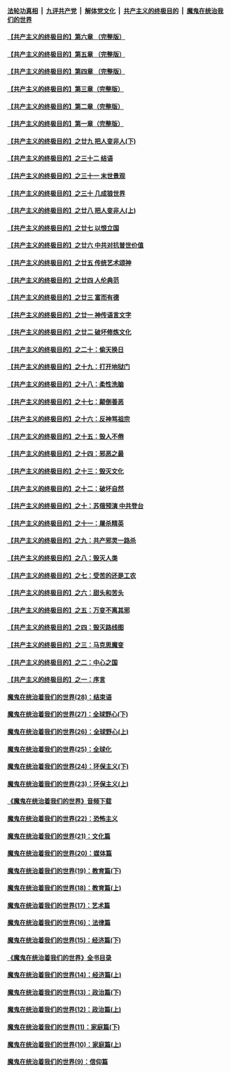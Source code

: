 ####  [法轮功真相](../../../../basic/blob/master/README.md?t=05182102) &nbsp;|&nbsp; [九评共产党](../../../../9ping.md/blob/master/README.md?t=05182102) &nbsp;|&nbsp; [解体党文化](../../../../jtdwh.md/blob/master/README.md?t=05182102)  &nbsp;|&nbsp; [共产主义的终极目的](../../../../gczydzjmd.md/blob/master/README.md?t=05182102) &nbsp;|&nbsp; [魔鬼在统治我们的世界](../../../../mgztzwmdsj.md/blob/master/README.md?t=05182102) 

#### [【共产主义的终极目的】第六章 （完整版）](../pages/nsc422/n11428913.md?t=05182102) 

#### [【共产主义的终极目的】第五章 （完整版）](../pages/nsc422/n11428912.md?t=05182102) 

#### [【共产主义的终极目的】第四章 （完整版）](../pages/nsc422/n11428907.md?t=05182102) 

#### [【共产主义的终极目的】第三章（完整版）](../pages/nsc422/n11428848.md?t=05182102) 

#### [【共产主义的终极目的】第二章（完整版）](../pages/nsc422/n11428831.md?t=05182102) 

#### [【共产主义的终极目的】第一章（完整版）](../pages/nsc422/n11417651.md?t=05182102) 

#### [【共产主义的终极目的】之廿九 把人变非人(下)](../pages/nsc422/n11344140.md?t=05182102) 

#### [【共产主义的终极目的】之三十二 结语](../pages/nsc422/n11360535.md?t=05182102) 

#### [【共产主义的终极目的】之三十一 末世景观](../pages/nsc422/n11351129.md?t=05182102) 

#### [【共产主义的终极目的】之三十 几成狼世界](../pages/nsc422/n11348280.md?t=05182102) 

#### [【共产主义的终极目的】之廿八 把人变非人(上)](../pages/nsc422/n11340492.md?t=05182102) 

#### [【共产主义的终极目的】之廿七 以恨立国](../pages/nsc422/n11336944.md?t=05182102) 

#### [【共产主义的终极目的】之廿六 中共对抗普世价值](../pages/nsc422/n11324785.md?t=05182102) 

#### [【共产主义的终极目的】之廿五 传统艺术颂神](../pages/nsc422/n11296396.md?t=05182102) 

#### [【共产主义的终极目的】之廿四 人伦典范](../pages/nsc422/n11296397.md?t=05182102) 

#### [【共产主义的终极目的】之廿三 富而有德](../pages/nsc422/n11283598.md?t=05182102) 

#### [【共产主义的终极目的】之廿一 神传语言文字](../pages/nsc422/n11263265.md?t=05182102) 

#### [【共产主义的终极目的】之廿二 破坏修炼文化](../pages/nsc422/n11245728.md?t=05182102) 

#### [【共产主义的终极目的】之二十：偷天换日](../pages/nsc422/n11238846.md?t=05182102) 

#### [【共产主义的终极目的】之十九：打开地狱门](../pages/nsc422/n11206376.md?t=05182102) 

#### [【共产主义的终极目的】之十八：柔性洗脑](../pages/nsc422/n11199994.md?t=05182102) 

#### [【共产主义的终极目的】之十七：颠倒善恶](../pages/nsc422/n11179782.md?t=05182102) 

#### [【共产主义的终极目的】之十六：反神骂祖宗](../pages/nsc422/n11166798.md?t=05182102) 

#### [【共产主义的终极目的】之十五：毁人不倦](../pages/nsc422/n11166792.md?t=05182102) 

#### [【共产主义的终极目的】之十四：邪恶之最](../pages/nsc422/n11150249.md?t=05182102) 

#### [【共产主义的终极目的】之十三：毁灭文化](../pages/nsc422/n11135227.md?t=05182102) 

#### [【共产主义的终极目的】之十二：破坏自然](../pages/nsc422/n11135214.md?t=05182102) 

#### [【共产主义的终极目的】之十：苏俄预演 中共登台](../pages/nsc422/n11118424.md?t=05182102) 

#### [【共产主义的终极目的】之十一：屠杀精英](../pages/nsc422/n11118442.md?t=05182102) 

#### [【共产主义的终极目的】之九：共产邪灵一路杀](../pages/nsc422/n11114139.md?t=05182102) 

#### [【共产主义的终极目的】之八：毁灭人类](../pages/nsc422/n11108503.md?t=05182102) 

#### [【共产主义的终极目的】之七：受苦的还是工农](../pages/nsc422/n11101809.md?t=05182102) 

#### [【共产主义的终极目的】之六：甜头和苦头](../pages/nsc422/n11096971.md?t=05182102) 

#### [【共产主义的终极目的】之五：万变不离其邪](../pages/nsc422/n11091285.md?t=05182102) 

#### [【共产主义的终极目的】之四：毁灭路线图](../pages/nsc422/n11086284.md?t=05182102) 

#### [【共产主义的终极目的】之三：马克思魔变](../pages/nsc422/n11061941.md?t=05182102) 

#### [【共产主义的终极目的】之二：中心之国](../pages/nsc422/n11047728.md?t=05182102) 

#### [【共产主义的终极目的】之一：序言](../pages/nsc422/n11086077.md?t=05182102) 

#### [魔鬼在统治着我们的世界(28)：结束语](../pages/nsc422/n10936246.md?t=05182102) 

#### [魔鬼在统治着我们的世界(27)：全球野心(下)](../pages/nsc422/n10928319.md?t=05182102) 

#### [魔鬼在统治着我们的世界(26)：全球野心(上)](../pages/nsc422/n10900318.md?t=05182102) 

#### [魔鬼在统治着我们的世界(25)：全球化](../pages/nsc422/n10788205.md?t=05182102) 

#### [魔鬼在统治着我们的世界(24)：环保主义(下)](../pages/nsc422/n10695307.md?t=05182102) 

#### [魔鬼在统治着我们的世界(23)：环保主义(上)](../pages/nsc422/n10688613.md?t=05182102) 

#### [《魔鬼在统治着我们的世界》音频下载](../pages/nsc422/n10635553.md?t=05182102) 

#### [魔鬼在统治着我们的世界(22)：恐怖主义](../pages/nsc422/n10614727.md?t=05182102) 

#### [魔鬼在统治着我们的世界(21)：文化篇](../pages/nsc422/n10597706.md?t=05182102) 

#### [魔鬼在统治着我们的世界(20)：媒体篇](../pages/nsc422/n10586579.md?t=05182102) 

#### [魔鬼在统治着我们的世界(19)：教育篇(下)](../pages/nsc422/n10564808.md?t=05182102) 

#### [魔鬼在统治着我们的世界(18)：教育篇(上)](../pages/nsc422/n10526970.md?t=05182102) 

#### [魔鬼在统治着我们的世界(17)：艺术篇](../pages/nsc422/n10499093.md?t=05182102) 

#### [魔鬼在统治着我们的世界(16)：法律篇](../pages/nsc422/n10485969.md?t=05182102) 

#### [魔鬼在统治着我们的世界(15)：经济篇(下)](../pages/nsc422/n10469975.md?t=05182102) 

#### [《魔鬼在统治着我们的世界》全书目录](../pages/nsc422/n10464261.md?t=05182102) 

#### [魔鬼在统治着我们的世界(14)：经济篇(上)](../pages/nsc422/n10457370.md?t=05182102) 

#### [魔鬼在统治着我们的世界(13)：政治篇(下)](../pages/nsc422/n10448270.md?t=05182102) 

#### [魔鬼在统治着我们的世界(12)：政治篇(上)](../pages/nsc422/n10444576.md?t=05182102) 

#### [魔鬼在统治着我们的世界(11)：家庭篇(下)](../pages/nsc422/n10440961.md?t=05182102) 

#### [魔鬼在统治着我们的世界(10)：家庭篇(上)](../pages/nsc422/n10435448.md?t=05182102) 

#### [魔鬼在统治着我们的世界(9)：信仰篇](../pages/nsc422/n10432159.md?t=05182102) 

